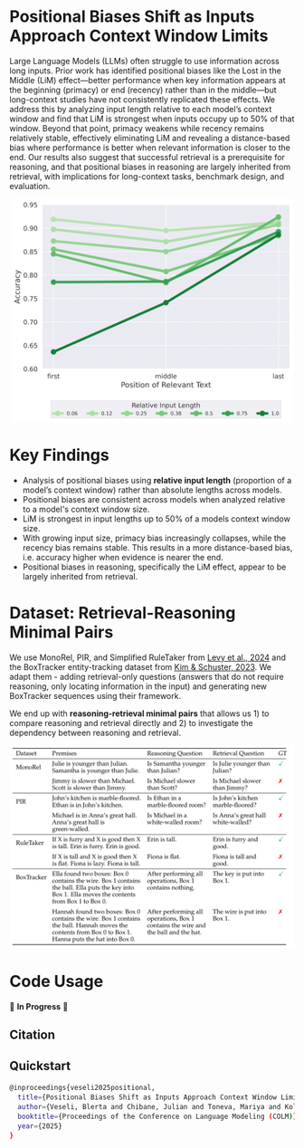 # Positional Biases Shift as Inputs Approach Context Window Limits

Large Language Models (LLMs) often struggle to use information across long inputs. Prior work has identified positional biases like the Lost in the Middle (LiM) effect—better performance when key information appears at the beginning (primacy) or end (recency) rather than in the middle—but long-context studies have not consistently replicated these effects. We address this by analyzing input length relative to each model’s context window and find that LiM is strongest when inputs occupy up to 50% of that window. Beyond that point, primacy weakens while recency remains relatively stable, effectively eliminating LiM and revealing a distance-based bias where performance is better when relevant information is closer to the end. Our results also suggest that successful retrieval is a prerequisite for reasoning, and that positional biases in reasoning are largely inherited from retrieval, with implications for long-context tasks, benchmark design, and evaluation.


<p align="center">
  <img src="figures/teaser_gemma_retrieval_final-2-1.png" width="500" alt="positional biases vs. relative length">
</p>

# Key Findings
  - Analysis of positional biases using **relative input length** (proportion of a model’s context window) rather than absolute lengths across models.
  - Positional biases are consistent across models when analyzed relative to a model's context window size. 
  - LiM is strongest in input lengths up to 50% of a models context window size.
  - With growing input size, primacy bias increasingly collapses, while the recency bias remains stable. This results in a more distance-based bias, i.e. accuracy higher when evidence is nearer the end.
  - Positional biases in reasoning, specifically the LiM effect, appear to be largely inherited from retrieval.
 
# Dataset: Retrieval-Reasoning Minimal Pairs

We use MonoRel, PIR, and Simplified RuleTaker from [Levy et al., 2024](https://arxiv.org/abs/2402.14848) and the BoxTracker entity-tracking dataset from [Kim & Schuster, 2023](https://arxiv.org/abs/2305.02363). We adapt them - adding retrieval-only questions (answers that do not require reasoning, only locating information in the input) and generating new BoxTracker sequences using their framework.

We end up with **reasoning-retrieval minimal pairs** that allows us 1) to compare reasoning and retrieval directly and 2) to investigate the dependency between reasoning and retrieval.

<p align="center">
  <img src="figures/dataset.png" width="600" alt="positional biases vs. relative length">
</p>

# Code Usage
🚧 **In Progress** 🚧  

## Citation
## Quickstart
```bash
@inproceedings{veseli2025positional,
  title={Positional Biases Shift as Inputs Approach Context Window Limits},
  author={Veseli, Blerta and Chibane, Julian and Toneva, Mariya and Koller, Alexander},
  booktitle={Proceedings of the Conference on Language Modeling (COLM)},
  year={2025}
}
